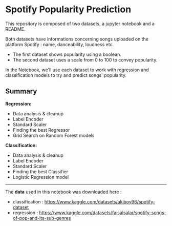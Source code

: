 # Spotify Popularity Prediction

This repository is composed of two datasets, a jupyter notebook and a README.

Both datasets have informations concerning songs uploaded on the platform Spotify : name, danceability, loudness etc.
- The first dataset shows popularity using a boolean. 
- The second dataset uses a scale from 0 to 100 to convey popularity.

In the Notebook, we'll use each dataset to work with regression and classification models to try and predict songs' popularity.

## Summary

**Regression:**

- Data analysis & cleanup
- Label Encoder
- Standard Scaler
- Finding the best Regressor
- Grid Search on Random Forest models

**Classification:**

- Data analysis & cleanup
- Label Encoder
- Standard Scaler
- Finding the best Classifier
- Logistic Regression model

___

The **data** used in this notebook was downloaded here :
- classification : https://www.kaggle.com/datasets/akiboy96/spotify-dataset
- regression : https://www.kaggle.com/datasets/faisalsalar/spotify-songs-of-pop-and-its-sub-genres